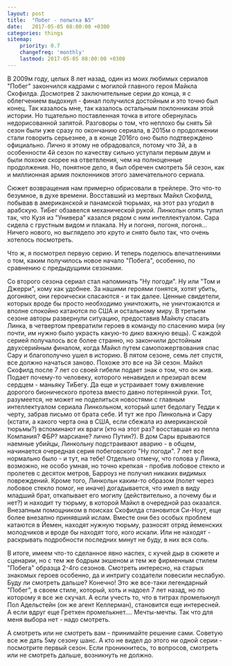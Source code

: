 ```yaml
---
layout: post
title:  "Побег - попытка №5"
date:   2017-05-05 08:00:00 +0300
categories: things
sitemap:
    priority: 0.7
    changefreq: 'monthly'
    lastmod: 2017-05-05 08:00:00 +0300
---
```


В 2009м году, целых 8 лет назад, один из моих любимых сериалов "Побег" закончился кадрами с могилой главного героя Майкла Скофилда. Досмотрев 2 заключительные серии до конца, я с облегчением выдохнул - финал получился достойным и это точно был конец. Так казалось мне, так казалось остальным поклонникам этой истории.
Но тщательно поставленная точка в итоге обернулась недорисованной запятой. Разговоры о том, что неплохо бы снять 5й сезон были уже сразу по окончанию сериала, в 2015м о продолжении стали говорить серьезнее, а в конце 2016го оно было подтверждено официально. Лично я этому не обрадовался, потому что 3й, а в особенности 4й сезон по качеству сильно уступали первым двум и были похоже скорее на ответвления, чем на полноценные продолжения. Но, понятное дело, я был обречен смотреть 5й сезон, как и миллионная армия поклонников этого замечательного сериала.

Сюжет возвращения нам примерно обрисовали в трейлере. Это что-то безумное, в духе времени. Восставший из мертвых Майкл Скофилд, побывав в американской и панамской тюрьмах, на этот раз угодил в арабскую. ТиБег обзавелся механической рукой. Линкольн опять тупил так, что Кузя из "Универа" казался рядом с ним интеллектуалом. Сара сидела с грустным видом и плакала. Ну и погоня, погоня, погоня... Ничего нового, но выглядело это круто и снято было так, что очень хотелось посмотреть.

Что ж, я посмотрел первую серию. И теперь поделюсь впечатлениями о том, каким получилось новое начало "Побега", особенно, по сравнению с предыдущими сезонами.
<!-- more -->
Со второго сезона сериал стал напоминать "Ну погоди". Ну или "Том и Джерри", кому как удобнее. За нашими героями гонятся, хотят убить, догоняют, они героически спасаются - и так далее. Ценные свидетели, которых вроде бы просто необходимо уничтожить, не уничтожаются и вполне спокойно катаются по США и остальному миру. В третьем сезоне авторы развернули ситуацию, предоставив Майклу спасать Линка, в четвертом превратили героев в команду по спасению мира (ну почти, им нужно было украсть какую-то дико важную вещь). С каждой серией получалось все более странно, но закончили достойным двухсерийным финалом, когда Майкл путем самопожертвования спас Сару и благополучно ушел в историю.
В пятом сезоне, семь лет спустя, все должно начаться заново. Похоже это все на 3й сезон. Майкл Скофилд после 7 лет со своей гибели подает знак о том, что он жив. Подает почему-то человеку, которого ненавидел и презирал всем сердцем - маньяку ТиБегу. Да еще и устраивает тому вживление дорогого бионического протеза вместо давно потерянной руки. Тот, разумеется, не может не поделиться новостями с главным интеллектуалом сериала Линкольном, который шлет бедолагу Тедди к черту, забрав письмо от брата себе. И тут же про Линкольна и Сару (кстати, а какого черта она в США, если сбежала из американской тюрьмы?) вспоминают их враги (кто на этот раз? восставшая из пепла Компания? ФБР? марсиане? лично Путин?). В дом Сары врываются наемные убийцы, Линкольну подстраивают аварию - в общем, начинается очередная серия побеговского "Ну погоди". 7 лет все нормально было - и тут, на тебе! Отдельно отмечу, что голова у Линка, возможно, не особо умная, но точно крепкая - пробив лобовое стекло и пролетев с десяток метров, Барроуз не получил никаких видимых повреждений. Кроме того, Линкольн каким-то образом (полет через лобовое стекло помог, не иначе) догадывается, что имел в виду младший брат, откапывает его могилу (действительно, а почему бы и нет?) и находит ту тюрьму, в которой Майкл в очередной раз оказался. Внезапным помощником в поисках Скофилда становится Си-Ноут, еще более внезапно принявший ислам. Вместе они без особых проблем катаются в Йемен, находят нужную тюрьму, разносят отряд йеменских молодчиков и вроде бы находят того, кого искали. Или не находят - раскрывать подробности последних минут не буду, в них вся соль.

В итоге, имеем что-то сделанное явно наспех, с кучей дыр в сюжете и сценарии, но с тем же бодрым экшеном и тем же фирменным стилем "Побега" образца 2-4го сезонов. Смотреть интересно, на старых знакомых героев особенно, да и интригу создатели повесили неслабую. Буду ли смотреть дальше? Конечно! Это же все-таки легендарный "Побег", в своем стиле, который, хоть и надоел 7 лет назад, но по которому я все же скучал. А если учесть то, что в титрах промелькнул Пол Адельстейн (он же агент Келлерман), становится еще интересней. А если вдруг еще Гретхен промелькнет.... Мечты-мечты. Так что для меня выбора нет - надо смотреть.

А смотреть или не смотреть вам - принимайте решение сами. Советую все же дать 5му сезону шанс. А кто не видел до этого ни одной серии - посмотрите первый сезон. Если проникнитесь, то вопросов, смотреть или не смотреть дальше, возникнуть не должно.
